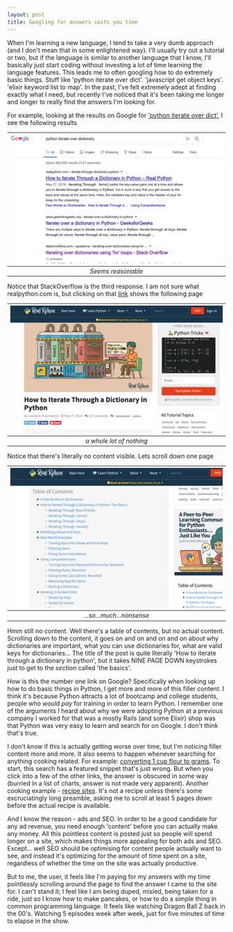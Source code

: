 ```yaml
---
layout: post
title: Googling for answers costs you time
---
```


When I'm learning a new language, I tend to take a very dumb approach (and I don't mean that in some enlightened way). I'll usually try out a tutorial or two, but if the language is similar to another language that I know, I'll basically just start coding without investing a lot of time learning the language features. This leads me to often googling how to do extremely basic things. Stuff like 'python iterate over dict'. 'javascript get object keys'. 'elixir keyword list to map'. In the past, I've felt extremely adept at finding exactly what I need, but recently I've noticed that it's been taking me longer and longer to really find the answers I'm looking for. 

For example, looking at the results on Google for ['python iterate over dict'](https://www.google.com/search?hl=en&q=python%20iterate%20over%20dictionary), I see the following results

| ![google results](/images/google_python_dict_results.png) | 
|:--:| 
| *Seems reasonable* |

Notice that StackOverflow is the third response. I am not sure what realpython.com is, but clicking on that [link](https://realpython.com/iterate-through-dictionary-python/) shows the following page

| ![google results](/images/real_python_image_1.png) | 
|:--:| 
| *a whole lot of nothing* |

Notice that there's literally no content visible. Lets scroll down one page

| ![google results](/images/real_python_TOC.png) | 
|:--:| 
| *...so...much...nonsense* |

Hmm still no content. Well there's a table of contents, but no actual content. Scrolling down to the content, it goes on and on and on and on about why dictionaries are important, what you can use dictionaries for, what are valid keys for dictionaries... The title of the post is quite literally 'How to iterate through a dictionary in python', but it takes NINE PAGE DOWN keystrokes just to get to the _section_ called 'the basics'.

How is this the number one link on Google? Specifically when looking up how to do basic things in Python, I get more and more of this filler content. I think it's because Python attracts a lot of bootcamp and college students, people who _would pay_ for training in order to learn Python. I remember one of the arguments I heard about why we were adopting Python at a previous company I worked for that was a mostly Rails (and some Elixir) shop was that Python was very easy to learn and search for on Google. I don't think that's true.

I don't _know_ if this is actually getting worse over time, but I'm noticing filler content more and more. It also seems to happen whenever searching for anything cooking related. For example: [converting 1 cup flour to grams](https://www.google.com/search?hl=en&q=1%20cup%20flour%20to%20grams). To start, this search has a featured snippet that's just wrong. But when you click into a few of the other links, the answer is obscured in some way (burried in a list of charts, answer is not made very apparent). Another cooking example - [recipe sites](https://thesaltymarshmallow.com/homemade-belgian-waffle-recipe/). It's not a recipe unless there's some excruciatingly long preamble, asking me to scroll at least 5 pages down before the actual recipe is available.

And I know the reason - ads and SEO. In order to be a good candidate for any ad revenue, you need enough 'content' before you can actually make any money. All this pointless content is posted just so people will spend longer on a site, which makes things more appealing for both ads and SEO. Except... well SEO should be optimising for content people actually want to see, and instead it's optimizing for the amount of time spent on a site, regardless of whether the time on the site was actually productive. 

But to me, the user, it feels like I'm paying for my answers with my time pointlessly scrolling around the page to find the answer I came to the site for. I can't stand it; I feel like I am being duped, misled, being taken for a ride, just so I know how to make pancakes, or how to do a simple thing in common programming language. It feels like watching Dragon Ball Z back in the 00's. Watching 5 episodes week after week, just for five minutes of time to elapse in the show.
